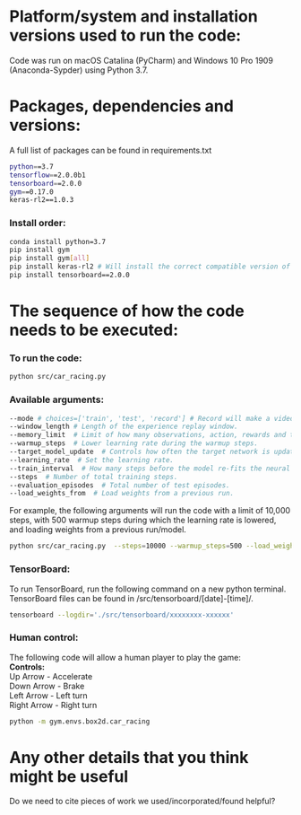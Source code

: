 # Platform/system and installation versions used to run the code:  

Code was run on macOS Catalina (PyCharm) and Windows 10 Pro 1909 (Anaconda-Sypder) using Python 3.7.

# Packages, dependencies and versions:  
A full list of packages can be found in requirements.txt  
```bash
python==3.7  
tensorflow==2.0.0b1  
tensorboard==2.0.0  
gym==0.17.0  
keras-rl2==1.0.3  
```

### Install order:  
```bash
conda install python=3.7  
pip install gym  
pip install gym[all]  
pip install keras-rl2 # Will install the correct compatible version of TensorFlow (2.0.0b1)  
pip install tensorboard==2.0.0  
```


# The sequence of how the code needs to be executed: 
### To run the code: 
```bash
python src/car_racing.py  
```

### Available arguments:  
```bash
--mode # choices=['train', 'test', 'record'] # Record will make a video of the runs
--window_length # Length of the experience replay window.
--memory_limit  # Limit of how many observations, action, rewards and terminal states to store.
--warmup_steps  # Lower learning rate during the warmup steps.
--target_model_update  # Controls how often the target network is updated (n'th step). 
--learning_rate  # Set the learning rate.
--train_interval  # How many steps before the model re-fits the neural network
--steps  # Number of total training steps.
--evaluation_episodes  # Total number of test episodes.
--load_weights_from  # Load weights from a previous run.
```

For example, the following arguments will run the code with a limit of 10,000 steps, with 500 warmup steps during which the learning rate is lowered, and loading weights from a previous run/model. 
```bash
python src/car_racing.py  --steps=10000 --warmup_steps=500 --load_weights_from=pretrained_model_v1
```

### TensorBoard:
To run TensorBoard, run the following command on a new python terminal. TensorBoard files can be found in /src/tensorboard/[date]-[time]/.
```bash
tensorboard --logdir='./src/tensorboard/xxxxxxxx-xxxxxx' 
```

### Human control:
The following code will allow a human player to play the game:  
**Controls:**  
Up Arrow - Accelerate  
Down Arrow - Brake   
Left Arrow - Left turn  
Right Arrow - Right turn  
```bash
python -m gym.envs.box2d.car_racing  
```


# Any other details that you think might be useful
Do we need to cite pieces of work we used/incorporated/found helpful?

